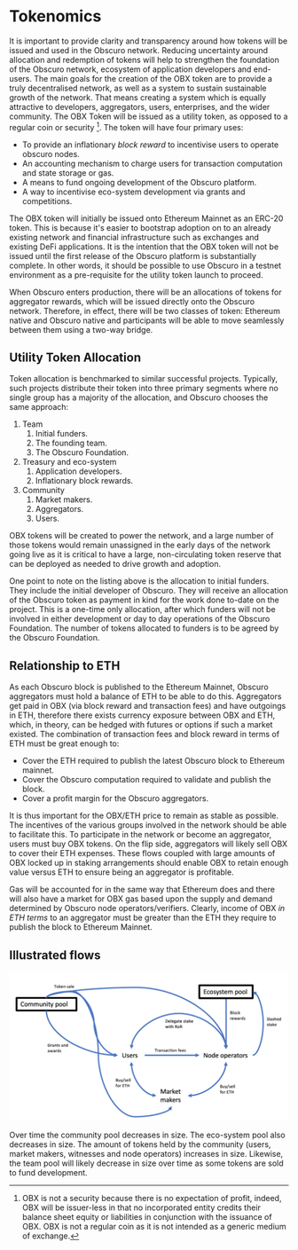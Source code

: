 # Tokenomics
It is important to provide clarity and transparency around how tokens will be issued and used in the Obscuro network. Reducing uncertainty around allocation and redemption of tokens will help to strengthen the foundation of the Obscuro network, ecosystem of application developers and end-users.  The main goals for the creation of the OBX token are to provide a truly decentralised network, as well as a system to sustain sustainable growth of the network. That means creating a system which is equally attractive to developers, aggregators, users, enterprises, and the wider community. The OBX Token will be issued as a utility token, as opposed to a regular coin or security [^1].  The token will have four primary uses:

* To provide an inflationary _block reward_ to incentivise users to operate obscuro nodes.
* An accounting mechanism to charge users for transaction computation and state storage or gas.
* A means to fund ongoing development of the Obscuro platform.
* A way to incentivise eco-system development via grants and competitions.

The OBX token will initially be issued onto Ethereum Mainnet as an ERC-20 token. This is because it's easier to bootstrap adoption on to an already existing network and financial infrastructure such as exchanges and existing DeFi applications. It is the intention that the OBX token will not be issued until the first release of the Obscuro platform is substantially complete. In other words, it should be possible to use Obscuro in a testnet environment as a pre-requisite for the utility token launch to proceed.

When Obscuro enters production, there will be an allocations of tokens for aggregator rewards, which will be issued directly onto the Obscuro network. Therefore, in effect, there will be two classes of token: Ethereum native and Obscuro native and participants will be able to move seamlessly between them using a two-way bridge.

## Utility Token Allocation
Token allocation is benchmarked to similar successful projects. Typically, such projects distribute their token into three primary segments where no single group has a majority of the allocation, and Obscuro chooses the same approach:

1. Team
    1. Initial funders.
    2. The founding team.
    3. The Obscuro Foundation.
2. Treasury and eco-system
    1. Application developers.
    2. Inflationary block rewards.
3. Community
    1. Market makers.
    2. Aggregators.
    3. Users.

OBX tokens will be created to power the network, and a large number of those tokens would remain unassigned in the early days of the network going live as it is critical to have a large, non-circulating token reserve that can be deployed as needed to drive growth and adoption.

One point to note on the listing above is the allocation to initial funders. They include the initial developer of Obscuro.  They will receive an allocation of the Obscuro token as payment in kind for the work done to-date on the project. This is a one-time only allocation, after which funders will not be involved in either development or day to day operations of the Obscuro Foundation. The number of tokens allocated to funders is to be agreed by the Obscuro Foundation.

## Relationship to ETH
As each Obscuro block is published to the Ethereum Mainnet, Obscuro aggregators must hold a balance of ETH to be able to do this. Aggregators get paid in OBX (via block reward and transaction fees) and have outgoings in ETH, therefore there exists currency exposure between OBX and ETH, which, in theory, can be hedged with futures or options if such a market existed. The combination of transaction fees and block reward in terms of ETH must be great enough to:
* Cover the ETH required to publish the latest Obscuro block to Ethereum mainnet.
* Cover the Obscuro computation required to validate and publish the block.
* Cover a profit margin for the Obscuro aggregators.

It is thus important for the OBX/ETH price to remain as stable as possible. The incentives of the various groups involved in the network should be able to facilitate this. To participate in the network or become an aggregator, users must buy OBX tokens. On the flip side, aggregators will likely sell OBX to cover their ETH expenses. These flows coupled with large amounts of OBX locked up in staking arrangements should enable OBX to retain enough value versus ETH to ensure being an aggregator is profitable.

Gas will be accounted for in the same way that Ethereum does and there will also have a market for OBX gas based upon the supply and demand determined by Obscuro node operators/verifiers. Clearly, income of OBX _in ETH terms_ to an aggregator must be greater than the ETH they require to publish the block to Ethereum Mainnet.

## Illustrated flows
![token-flow](./images/token-flow.png)

Over time the community pool decreases in size. The eco-system pool also decreases in size. The amount of tokens held by the community (users, market makers, witnesses and node operators) increases in size. Likewise, the team pool will likely decrease in size over time as some tokens are sold to fund development.

[^1]: OBX is not a security because there is no expectation of profit, indeed, OBX  will be issuer-less in that no incorporated entity credits their balance sheet equity or liabilities in conjunction with the issuance of OBX. OBX is not a regular coin as it is not intended as a generic medium of exchange.